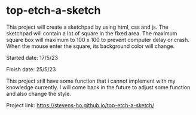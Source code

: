 # top-etch-a-sketch

This project will create a sketchpad by using html, css and js. The sketchpad will contain a lot of square in the fixed area. The maximum square box will maximum to 100 x 100 to prevent computer delay or crash. When the mouse enter the square, its background color will change.

Started date: 17/5/23

Finish date: 25/5/23

This project still have some function that i cannot implement with my knowledge currently. I will come back in the future to adjust some function and also change the style.

Project link: https://stevens-ho.github.io/top-etch-a-sketch/